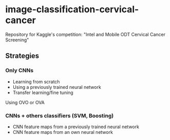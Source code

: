 # image-classification-cervical-cancer

Repository for Kaggle's competition: "Intel and Mobile ODT Cervical Cancer Screening"

## Strategies

### Only CNNs

* Learning from scratch
* Using a previously trained neural network
* Transfer learning/fine tuning

Using OVO or OVA

### CNNs + others classifiers (SVM, Boosting)

* CNN feature maps from a previously trained neural network
* CNN feature maps from an own neural network
